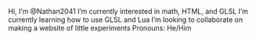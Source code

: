 Hi, I’m @Nathan2041
I’m currently interested in math, HTML, and GLSL
I’m currently learning how to use GLSL and Lua
I’m looking to collaborate on making a website of little experiments
Pronouns: He/Him

<!---
Nathan2041/Nathan2041 is a ✨ special ✨ repository because its `README.md` (this file) appears on your GitHub profile.
You can click the Preview link to take a look at your changes.
--->
